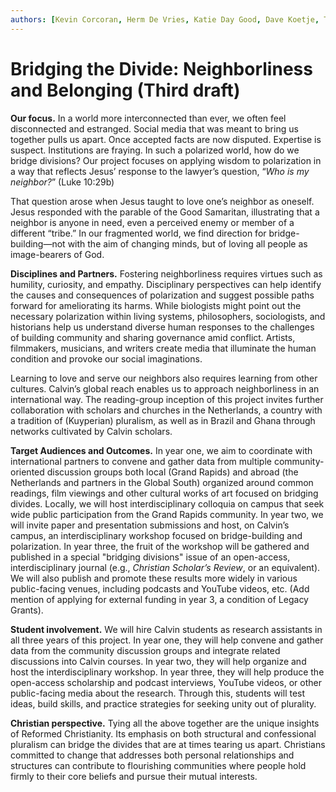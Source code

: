 ```yaml
---
authors: [Kevin Corcoran, Herm De Vries, Katie Day Good, Dave Koetje, Tracy Kuperus]
---
```


# Bridging the Divide: Neighborliness and Belonging (Third draft)

**Our focus.** In a world more interconnected than ever, we often feel disconnected and estranged. Social media that was meant to bring us together pulls us apart. Once accepted facts are now disputed. Expertise is suspect. Institutions are fraying. In such a polarized world, how do we bridge divisions? Our project focuses on applying wisdom to polarization in a way that reflects Jesus’ response to the lawyer’s question, “*Who is my neighbor?*” (Luke 10:29b)

That question arose when Jesus taught to love one’s neighbor as oneself. Jesus responded with the parable of the Good Samaritan, illustrating that a neighbor is anyone in need, even a perceived enemy or member of a different “tribe.” In our fragmented world, we find direction for bridge-building—not with the aim of changing minds, but of loving all people as image-bearers of God.

**Disciplines and Partners.** Fostering neighborliness requires virtues such as humility, curiosity, and empathy. Disciplinary perspectives can help identify the causes and consequences of polarization and suggest possible paths forward for ameliorating its harms. While biologists might point out the necessary polarization within living systems, philosophers, sociologists, and historians help us understand diverse human responses to the challenges of building community and sharing governance amid conflict. Artists, filmmakers, musicians, and writers create media that illuminate the human condition and provoke our social imaginations.

Learning to love and serve our neighbors also requires learning from other cultures. Calvin’s global reach enables us to approach neighborliness in an international way. The reading-group inception of this project invites further collaboration with scholars and churches in the Netherlands, a country with a tradition of (Kuyperian) pluralism, as well as in Brazil and Ghana through networks cultivated by Calvin scholars.

**Target Audiences and Outcomes.** In year one, we aim to coordinate with international partners to convene and gather data from multiple community-oriented discussion groups both local (Grand Rapids) and abroad (the Netherlands and partners in the Global South) organized around common readings, film viewings and other cultural works of art focused on bridging divides. Locally, we will host interdisciplinary colloquia on campus that seek wide public participation from the Grand Rapids community. In year two, we will invite paper and presentation submissions and host, on Calvin’s campus, an interdisciplinary workshop focused on bridge-building and polarization. In year three, the fruit of the workshop will be gathered and published in a special "bridging divisions" issue of an open-access, interdisciplinary journal (e.g., *Christian Scholar’s Review*, or an equivalent). We will also publish and promote these results more widely in various public-facing venues, including podcasts and YouTube videos, etc. (Add mention of applying for external funding in year 3, a condition of Legacy Grants).

**Student involvement.** We will hire Calvin students as research assistants in all three years of this project. In year one, they will help convene and gather data from the community discussion groups and integrate related discussions into Calvin courses. In year two, they will help organize and host the interdisciplinary workshop. In year three, they will help produce the open-access scholarship and podcast interviews, YouTube videos, or other public-facing media about the research. Through this, students will test ideas, build skills, and practice strategies for seeking unity out of plurality.

**Christian perspective.** Tying all the above together are the unique insights of Reformed Christianity. Its emphasis on both structural and confessional pluralism can bridge the divides that are at times tearing us apart. Christians committed to change that addresses both personal relationships and structures can contribute to flourishing communities where people hold firmly to their core beliefs and pursue their mutual interests.
